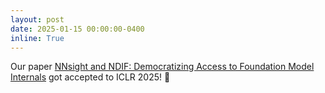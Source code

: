 ```yaml
---
layout: post
date: 2025-01-15 00:00:00-0400
inline: True
---
```


Our paper [NNsight and NDIF: Democratizing Access to Foundation Model Internals](https://arxiv.org/abs/2407.14561) got accepted to ICLR 2025! :tada: